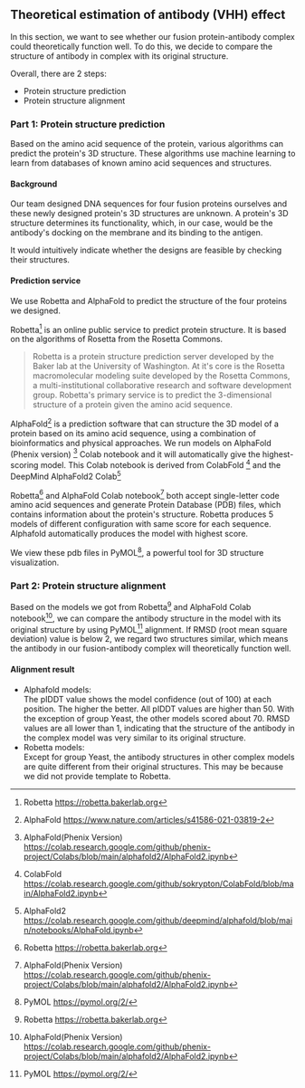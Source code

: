 ## Theoretical estimation of antibody (VHH) effect
In this section, we want to see whether our fusion protein-antibody complex could theoretically function well. To do this, we decide to compare the structure of antibody in complex with its original structure.

Overall, there are 2 steps:

- Protein structure prediction
- Protein structure alignment

### Part 1: Protein structure prediction

Based on the amino acid sequence of the protein,
various algorithms can predict the protein's 3D structure.
These algorithms use machine learning to learn from
databases of known amino acid sequences and structures.

#### Background

Our team designed DNA sequences for four fusion proteins ourselves<!-- todo: from what -->
and these newly designed protein's 3D structures are unknown.
A protein's 3D structure determines its functionality,
which,
in our case,
would be the antibody's docking on the membrane and its binding to the antigen.
<!-- todo: review -->

It would intuitively indicate whether the designs are feasible
by checking their structures.

#### Prediction service

We use Robetta and AlphaFold to predict the structure of the four proteins we designed.

Robetta[^Robetta] is an online public service to predict protein structure.
It is based on the algorithms of Rosetta from the Rosetta Commons.

> Robetta is a protein structure prediction server developed by
the Baker lab at the University of Washington.
At it's core is the Rosetta macromolecular modeling suite developed by
the Rosetta Commons,
a multi-institutional collaborative research and software development group.
Robetta's primary service is to predict the 3-dimensional structure of
a protein given the amino acid sequence.

AlphaFold[^AlphaFoldPaper] is a prediction software that can structure the 3D model of a protein based on its amino acid sequence, using a combination of bioinformatics and physical approaches. We run models on AlphaFold (Phenix version) [^AlphaFoldPh] Colab notebook and it will automatically give the highest-scoring model.
This Colab notebook is derived from ColabFold [^ColabFold] and the DeepMind AlphaFold2 Colab[^AlphaFold2Colab]

Robetta[^Robetta] and AlphaFold Colab notebook[^AlphaFoldPh] both accept single-letter code amino acid sequences
and generate Protein Database (PDB) files,
which contains information about the protein's structure. Robetta produces 5 models of different configuration with same score for each sequence. Alphafold automatically produces the model with highest score.

We view these pdb files in PyMOL[^PyMOL], a powerful tool for 3D structure visualization.

### Part 2: Protein structure alignment

Based on the models we got from Robetta[^Robetta] and AlphaFold Colab notebook[^AlphaFoldPh], we can compare the antibody structure in the model with its original structure by using PyMOL[^PyMOL] alignment. If RMSD (root mean square deviation) value is below 2, we regard two structures similar, which means the antibody in our fusion-antibody complex will theoretically function well.

#### Alignment result
<!-- todo: 2 tables of RMSD value -->
- Alphafold models:\
The pIDDT value shows the model confidence (out of 100) at each position. The higher the better. All pIDDT values are higher than 50. With the exception of group Yeast, the other models scored about 70. RMSD values are all lower than 1, indicating that the structure of the antibody in the complex model was very similar to its original structure.
- Robetta models:\
Except for group Yeast, the antibody structures in other complex models are quite different from their original structures. This may be because we did not provide template to Robetta.

[^Robetta]: Robetta <https://robetta.bakerlab.org>

[^AlphaFoldPaper]: AlphaFold <https://www.nature.com/articles/s41586-021-03819-2>

[^AlphaFoldPh]: AlphaFold(Phenix Version) <https://colab.research.google.com/github/phenix-project/Colabs/blob/main/alphafold2/AlphaFold2.ipynb>

[^ColabFold]: ColabFold <https://colab.research.google.com/github/sokrypton/ColabFold/blob/main/AlphaFold2.ipynb>

[^AlphaFold2Colab]: AlphaFold2 <https://colab.research.google.com/github/deepmind/alphafold/blob/main/notebooks/AlphaFold.ipynb>

[^PyMOL]: PyMOL <https://pymol.org/2/>
